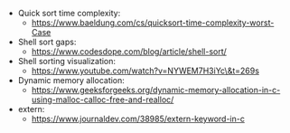 
* Quick sort time complexity:
    * https://www.baeldung.com/cs/quicksort-time-complexity-worst-Case
* Shell sort gaps:
    * https://www.codesdope.com/blog/article/shell-sort/
* Shell sorting visualization:
    * https://www.youtube.com/watch?v=NYWEM7H3iYc\&t=269s
* Dynamic memory allocation:
    * https://www.geeksforgeeks.org/dynamic-memory-allocation-in-c-using-malloc-calloc-free-and-realloc/
* extern:
    * https://www.journaldev.com/38985/extern-keyword-in-c
